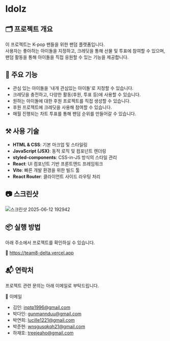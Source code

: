 # Idolz

## 🗂️ 프로젝트 개요
이 프로젝트는 K-pop 팬들을 위한 팬덤 플랫폼입니다.  
사용자는 좋아하는 아이돌을 지정하고, 크레딧을 통해 선물 및 투표에 참여할 수 있으며, 팬덤 활동을 통해 아이돌을 직접 응원할 수 있는 기능을 제공합니다.

## 🚀 주요 기능
- 관심 있는 아이돌을 '내개 관심있는 아이돌'로 지정할 수 있습니다.
- 크레딧을 충전하고, 다양한 활동(후원, 투표 등)에 사용할 수 있습니다.
- 원하는 아이돌에 대한 후원 프로젝트를 직접 생성할 수 있습니다.
- 후원 프로젝트에 크레딧을 사용해 참여할 수 있습니다.
- 매월 진행되는 차트 투표를 통해 팬덤 순위를 만들어갈 수 있습니다.

## ⚒️ 사용 기술
- **HTML & CSS**: 기본 마크업 및 스타일링
- **JavaScript (JSX)**: 동적 로직 및 컴포넌트 렌더링
- **styled-components**: CSS-in-JS 방식의 스타일 관리
- **React**: UI 컴포넌트 기반 프론트엔드 프레임워크
- **Vite**: 빠른 개발 환경을 위한 빌드 툴
- **React Router**: 클라이언트 사이드 라우팅 처리
 
## 📷 스크린샷
![스크린샷 2025-06-12 192942](https://github.com/user-attachments/assets/0bea8e27-ef52-4bbf-ba51-4830aa9ef0cb)





## 📦 실행 방법
아래 주소에서 프로젝트를 확인하실 수 있습니다. 

🔗 https://team8-delta.vercel.app

## 📬 연락처
프로젝트 관련 문의는 아래 이메일로 부탁드립니다.

📧 이메일
- 김인: inptp1996@gmail.com
- 박다인: gunmannduu@gmail.com
- 박연희: lucille1221@gmail.com
- 박준현: wnsgusqkqh21@gmail.com
- 하재호: treejeaho@gmail.com
